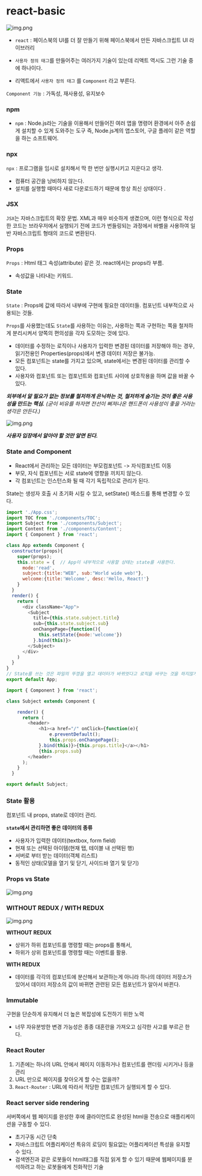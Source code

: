 # react-basic

![img.png](image/react_logo.png)

- `react` : 페이스북의 UI를 더 잘 만들기 위해 페이스북에서 만든 자바스크립트 UI 라이브러리

- `사용자 정의 태그`를 만들어주는 여러가지 기술이 있는데 리액트 역시도 그런 기술 중에 하나이다.
- 리액트에서 `사용자 정의 태그` 를 `Component` 라고 부른다.

`Component 기능` : 가독성, 재사용성, 유지보수

### npm
- `npm` : Node.js라는 기술을 이용해서 만들어진 여러 앱을 명령어 환경에서 아주 손쉽게 설치할 수 있게 도와주는 도구 즉, Node.js계의 앱스토어, 구글 플레이 같은 역할을 하는 소프트웨어.

### npx
`npx` : 프로그램을 임시로 설치해서 딱 한 번만 실행시키고 지운다고 생각.
- 컴퓨터 공간을 낭비하지 않는다.
- 설치를 실행할 때마다 새로 다운로드하기 때문에 항상 최신 상태이다 .

### JSX
`JSX`는 자바스크립트의 확장 문법. XML과 매우 비슷하게 생겼으며, 이런 형식으로 작성한 코드는 브라우저에서 실행되기 전에 코드가 번들링되는 과정에서 바벨을 사용하여 일반 자바스크립트 형태의 코드로 변환된다.

### Props
`Props` : Html 태그 속성(attribute) 같은 것. react에서는 props라 부름. 
- 속성값을 나타내는 키워드.

### State
`State` : Props에 값에 따라서 내부에 구현에 필요한 데이터들. 컴포넌트 내부적으로 사용되는 것들.

`Props`를 사용했는데도 `State`를 사용하는 이유는, 사용하는 쪽과 구현하는 쪽을 철저하게 분리시켜서 양쪽의 편의성을 각자 도모하는 것에 있다.

- 데이터를 수정하는 로직이나 사용자가 입력한 변경된 데이터를 저장해야 하는 경우, 읽기전용인 Properties(props)에서 변경 데이터 저장은 불가능.
- 모든 컴포넌트는 state를 가지고 있으며, state에서는 변경된 데이터를 관리할 수 있다.
- 사용자와 컴포넌트 또는 컴포넌트와 컴포넌트 사이에 상호작용을 하며 값을 바꿀 수 있다.

**_외부에서 알 필요가 없는 정보를 철저하게 은닉하는 것, 철저하게 숨기는 것이 좋은 사용성을 만드는 핵심._** _(굳이 비유를 하자면 전선이 삐져나온 핸드폰이 사용성이 좋을 거라는 생각은 안든다.)_

![img.png](image/props_state.png)

_**사용자 입장에서 알아야 할 것만 알면 된다.**_


### State and Component

- React에서 관리하는 모든 데이터는 부모컴포넌트 -> 자식컴포넌트 이동
- 부모, 자식 컴포넌트는 서로 state에 영향을 끼치지 않는다.
- 각 컴포넌트는 인스턴스화 될 때 각기 독립적으로 관리가 된다.

State는 생성자 호출 시 초기화 시킬 수 있고, setState() 메소드를 통해 변경할 수 있다.

```js
import './App.css';
import TOC from './components/TOC';
import Subject from './components/Subject';
import Content from './components/Content';
import { Component } from 'react';

class App extends Component {
  constructor(props){
    super(props);
    this.state = {  // App이 내부적으로 사용할 상태는 state를 사용한다.
      mode:'read',
      subject:{title:"WEB", sub:"World wide web!"},
      welcome:{title:'Welcome', desc:'Hello, React!'}
    }
  }
  render() {
    return (
      <div className="App">
        <Subject 
          title={this.state.subject.title}
          sub={this.state.subject.sub}
          onChangePage={function(){
            this.setState({mode:'welcome'})
          }.bind(this)}>
        </Subject>
      </div>
    )
  }
}
// State를 쓰는 것은 파일의 뚜껑을 열고 데이터가 바뀌엇다고 로직을 바꾸는 것을 하지않게 해준다.
export default App;
```

```js
import { Component } from 'react';

class Subject extends Component {

    render() {
      return (
        <header>
            <h1><a href="/" onClick={function(e){
                e.preventDefault();
                this.props.onChangePage();
            }.bind(this)}>{this.props.title}</a></h1>
            {this.props.sub}
        </header>  
      );
    }
  }

export default Subject;
```
### State 활용

컴포넌트 내 props, state로 데이터 관리.

**`state`에서 관리하면 좋은 데이터의 종류**
- 사용자가 입력한 데이터(textbox, form field)
- 현재 또는 선택된 아이템(현재 탭, 테이블 내 선택된 행)
- 서버로 부터 받는 데이터(객체 리스트)
- 동적인 상태(모델을 열기 및 닫기, 사이드바 열기 및 닫기)

### Props vs State

![img.png](image/props_vs_state.png)

### WITHOUT REDUX / WITH REDUX

![img.png](image/WITHOUT_REDUX_WITH_REDUX.png)

**WITHOUT REDUX**
- 상위가 하위 컴포넌트를 명령할 때는 props를 통해서,
- 하위가 상위 컴포넌트를 명령할 때는 이벤트를 활용.

**WITH REDUX**
- 데이터를 각각의 컴포넌트에 분산해서 보관하는게 아니라 하나의 데이터 저장소가 있어서 데이터 저장소의 값이 바뀌면 관련된 모든 컴포넌트가 알아서 바뀐다.  

### Immutable

구현을 단순하게 유지해서 더 높은 복잡성에 도전하기 위한 노력

- 너무 자유분방한 변경 가능성은 종종 대혼란을 가져오고 심각한 사고를 부르곤 한다.

### React Router

1. 기존에는 하나의 URL 안에서 페이지 이동하거나 컴포넌트를 랜더링 시키거나 등을 관리
2. URL 만으로 페이지를 찾아오게 할 수는 없을까?
3. `React-Router` : URL에 따라서 적당한 컴포넌트가 실행되게 할 수 있다.

### React server side rendering

서버쪽에서 웹 페이지를 완성한 후에 클라이언트로 완성된 html을 전송으로 애플리케이션을 구동할 수 있다.

- 초기구동 시간 단축
- 자바스크립트 어플리케이션 특유의 로딩이 필요없는 어플리케이션 특성을 유지할 수 있다.
- 검색엔진과 같은 로봇들이 html태그를 직접 읽게 할 수 있기 때문에 웹페이지를 분석하려고 하는 로봇들에게 친화적인 기술 